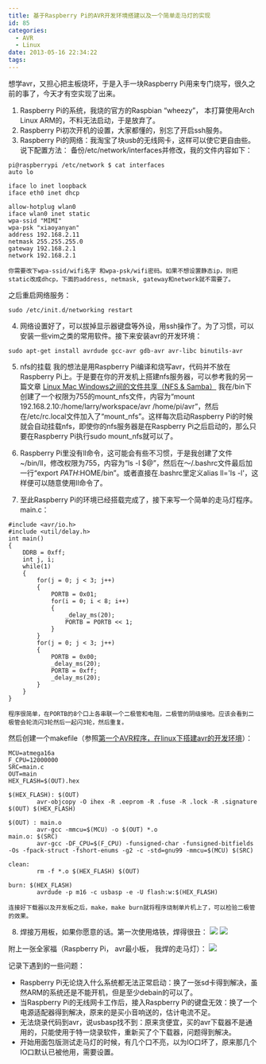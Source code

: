```yaml
---
title: 基于Raspberry Pi的AVR开发环境搭建以及一个简单走马灯的实现
id: 85
categories:
  - AVR
  - Linux
date: 2013-05-16 22:34:22
tags:
---
```


想学avr，又担心把主板烧坏，于是入手一块Raspberry Pi用来专门烧写，很久之前的事了，今天才有空实现了出来。
1. Raspberry Pi的系统，我烧的官方的Raspbian “wheezy”， 本打算使用Arch Linux ARM的，不料无法启动，于是放弃了。
2. Raspberry Pi初次开机的设置，大家都懂的，别忘了开启ssh服务。
3. Raspberry Pi的网络：我淘宝了块usb的无线网卡，这样可以使它更自由些。说下配置方法：
    备份/etc/network/interfaces并修改，我的文件内容如下：
```
pi@raspberrypi /etc/network $ cat interfaces
auto lo

iface lo inet loopback
iface eth0 inet dhcp

allow-hotplug wlan0
iface wlan0 inet static
wpa-ssid "MIMI"
wpa-psk "xiaoyanyan"
address 192.168.2.11
netmask 255.255.255.0
gateway 192.168.2.1
network 192.168.2.1
```
    你需要改下wpa-ssid/wifi名字 和wpa-psk/wifi密码。如果不想设置静态ip，则把static改成dhcp，下面的address, netmask, gateway和network就不需要了。
之后重启网络服务：
```
sudo /etc/init.d/networking restart
```
4. 网络设置好了，可以拔掉显示器键盘等外设，用ssh操作了。为了习惯，可以安装一些vim之类的常用软件。接下来安装avr的开发环境：
```
sudo apt-get install avrdude gcc-avr gdb-avr avr-libc binutils-avr
```
5. nfs的挂载
    我的想法是用Raspberry Pi编译和烧写avr，代码并不放在Raspberry Pi上。于是要在你的开发机上搭建nfs服务器，可以参考我的另一篇文章
[Linux Mac Windows之间的文件共享（NFS &amp; Samba）](/2013/05/10/linux-mac-windows-nfs-samba/ "Linux Mac Windows之间的文件共享（NFS &amp; Samba）")
我在/bin下创建了一个权限为755的mount_nfs文件，内容为“mount 192.168.2.10:/home/larry/workspace/avr /home/pi/avr”，然后在/etc/rc.local文件加入了“mount_nfs”。这样每次启动Raspberry Pi的时候就会自动挂载nfs，即使你的nfs服务器是在Raspberry Pi之后启动的，那么只要在Raspberry Pi执行sudo mount_nfs就可以了。

6. Raspberry Pi里没有ll命令，这可能会有些不习惯，于是我创建了文件~/bin/ll，修改权限为755，内容为“ls -l $@”，然后在～/.bashrc文件最后加一行“export $PATH:$HOME/bin”。或者直接在.bashrc里定义alias ll='ls -l'，这样便可以随意使用ll命令了。

7. 至此Raspberry Pi的环境已经搭载完成了，接下来写一个简单的走马灯程序。main.c：
```
#include <avr/io.h>
#include <util/delay.h>
int main()
{
    DDRB = 0xff;
    int j, i;
    while(1)
    {
        for(j = 0; j < 3; j++)
        {
            PORTB = 0x01;
            for(i = 0; i < 8; i++)
            {
                _delay_ms(20);
                PORTB = PORTB << 1;
            }
        }
        for(j = 0; j < 3; j++)
        {
            PORTB = 0x00;
            _delay_ms(20);
            PORTB = 0xff;
            _delay_ms(20);
        }
    }
}
```
    程序很简单，在PORTB的8个口上各串联一个二极管和电阻，二极管的阴级接地。应该会看到二极管会轮流闪3轮然后一起闪3轮，然后重复。
然后创建一个makefile（参照[第一个AVR程序，在linux下搭建avr的开发环境](http://chou.it/2013/03/set-up-avr-on-linux/ "第一个AVR程序，在linux下搭建avr的开发环境")）：
```
MCU=atmega16a
F_CPU=12000000
SRC=main.c
OUT=main
HEX_FLASH=$(OUT).hex

$(HEX_FLASH): $(OUT)
        avr-objcopy -O ihex -R .eeprom -R .fuse -R .lock -R .signature $(OUT) $(HEX_FLASH)

$(OUT) : main.o
        avr-gcc -mmcu=$(MCU) -o $(OUT) *.o
main.o: $(SRC)
        avr-gcc -DF_CPU=$(F_CPU) -funsigned-char -funsigned-bitfields -Os -fpack-struct -fshort-enums -g2 -c -std=gnu99 -mmcu=$(MCU) $(SRC)

clean:
        rm -f *.o $(HEX_FLASH) $(OUT)

burn: $(HEX_FLASH)
        avrdude -p m16 -c usbasp -e -U flash:w:$(HEX_FLASH)
```
    连接好下载器以及开发板之后，make，make burn就将程序烧制单片机上了，可以检验二极管的效果。

8. 焊接万用板，如果你愿意的话。第一次使用烙铁，焊得很丑：
![](https://res.cloudinary.com/larry/image/upload/c_scale,w_300/a_180/v1469583825/avr_raspberrypi_1_qqn0a6.jpg) ![](https://res.cloudinary.com/larry/image/upload/c_scale,h_300/a_90/v1469547293/avr_raspberrypi_2_cwbanf.jpg)

附上一张全家福（Raspberry Pi， avr最小板， 我焊的走马灯）：
![](https://res.cloudinary.com/larry/image/upload/q_40/v1469583102/avr_raspberrypi_3_i4hp9k.jpg)

记录下遇到的一些问题：
- Raspberry Pi无论烧入什么系统都无法正常启动：换了一张sd卡得到解决，虽然ARM的系统还是不能开机，但是至少debain的可以了。
- 当Raspberry Pi的无线网卡工作后，接入Raspberry Pi的键盘无效：换了一个电源适配器得到解决，原来的是买小音响送的，估计电流不足。
- 无法烧录代码到avr，说usbasp找不到：原来贪便宜，买的avr下载器不是通用的，只能使用于特一烧录软件，重新买了个下载器，问题得到解决。
- 开始用面包版测试走马灯的时候，有几个口不亮，以为IO口坏了，原来那几个IO口默认已被他用，需要设置。
